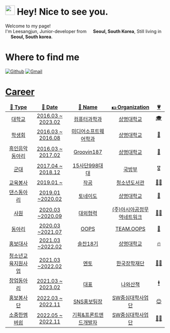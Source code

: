 <h1><img src="https://emojis.slackmojis.com/emojis/images/1531849430/4246/blob-sunglasses.gif?1531849430" width="30"/> Hey! Nice to see you.</h1>

<!---->

<p>Welcome to my page! </br> I'm Leesangjun, Junior-developer from <img src="https://cdn-icons-png.flaticon.com/512/197/197582.png" width="13"/> <b>Seoul, South Korea</b>, Still living in <img src="https://cdn-icons-png.flaticon.com/512/197/197582.png" width="13"/> <b>Seoul, South korea</b>. </p>

<!---->

<h1>Where to find me</h1>

<p><a href="https://www.instagram.com/say_zzun" target="_blank"><img alt="Github" src="https://camo.githubusercontent.com/a134d2aecbcbff28ac485cd697bc5fa7f26726cfc6f70142be437453879961a0/68747470733a2f2f696d672e736869656c64732e696f2f62616467652f496e7374616772616d2d4534343035463f7374796c653d726f756e642d737175617265266c6f676f3d496e7374616772616d266c6f676f436f6c6f723d7768697465266c696e6b3d68747470733a2f2f7777772e696e7374616772616d2e636f6d2f6879756e6d696e5f303331372f" /></a>
<a href="https://mail.google.com/mail/u/0/?fs=1&to=sangjun9709@gmail.com&tf=cm" target="_blank"><img alt="Gmail" src="https://camo.githubusercontent.com/efd394fdca6d1d60f1df7ad744e1d83e70ba0ef079a4fce3fe2e724b8b61b4f6/68747470733a2f2f696d672e736869656c64732e696f2f62616467652f476d61696c2d4541343333353f7374796c653d726f756e642d737175617265266c6f676f3d476d61696c266c6f676f436f6c6f723d7768697465266c696e6b3d68747470733a2f2f6d61696c2e676f6f676c652e636f6d2f6d61696c2f3f766965773d636d2666733d3126746f3d63686f69686d3939303340676d61696c2e636f6d" />
</p>

<!---->

<h1>Career</h1>
<table>
  <thead align="center">
    <tr border: none;>
      <td><b>🎁 Type</b></td>
      <td><b>📅 Date</b></td>
      <td><b>📛 Name</b></td>
      <td><b>💵 Organization</b></td>
      <td><b>💗</b></td>
    </tr>
  </thead>
  <tbody align="center">
    <tr>
      <td>대학교</td>
      <td>2016.03 ~ 2023.02</td>
      <td>컴퓨터과학과</td>
      <td>상명대학교</td>
      <td>🎓</td>
    </tr>
    <tr>
      <td>학생회</td>
      <td>2016.03 ~ 2016.08</td>
      <td>미디어소프트웨어학과</td>
      <td>상명대학교</td>
      <td>🏫</td>
    </tr>
    <tr>
      <td>흑인음악동아리</td>
      <td>2016.03 ~ 2017.02</td>
      <td>Groovin187</td>
      <td>상명대학교</td>
      <td>🎵</td>
    </tr>
    <tr>
      <td>군대</td>
      <td>2017.04 ~ 2018.12</td>
      <td>15사단998대대</td>
      <td>국방부</td>
      <td>🎖️</td>
    </tr>
    <tr>
      <td>교육봉사</td>
      <td>2019.01 ~ </td>
      <td>작공</td>
      <td>청소년도서관</td>
      <td>👨‍🏫</td>
    </tr>
    <tr>
      <td>댄스동아리</td>
      <td>2019.01 ~2020.02 </td>
      <td>토네이도</td>
      <td>상명대학교</td>
      <td>🕺</td>
    </tr>
    <tr>
      <td>사원</td>
      <td>2020.03 ~2020.09 </td>
      <td>대외협력</td>
      <td>(주)아시아공정무역네트워크</td>
      <td>🧑‍💼</td>
    </tr>
    <tr>
      <td>동아리</td>
      <td>2020.03 ~2021.07</td>
      <td>OOPS</td>
      <td>TEAM.OOPS</td>
      <td>🎉</td>
    </tr>
    <tr>
      <td>홍보대사</td>
      <td>2021.03 ~2022.02</td>
      <td>솔찬18기</td>
      <td>상명대학교</td>
      <td>🔥</td>
    </tr>
    <tr>
      <td>청소년교육지원사업</td>
      <td>2021.03 ~2022.02</td>
      <td>멘토</td>
      <td>한국장학재단</td>
      <td>👨‍🏫</td>
    </tr>
    <tr>
      <td>창업동아리</td>
      <td>2021.03 ~ 2023.02</td>
      <td>대표</td>
      <td>나와산책</td>
      <td>🕴</td>
    </tr>
    <tr>
      <td>홍보봉사단</td>
      <td>2022.03 ~ 2022.11</td>
      <td>SNS홍보팀장</td>
      <td>SW중심대학사업단</td>
      <td>😊</td>
    </tr>
    <tr>
      <td>소중한멤버쉽</td>
      <td>2022.05 ~ 2022.11</td>
      <td>기획&프론트앤드개발자</td>
      <td>SW중심대학사업단</td>
      <td>👨‍💻</td>
    </tr>
    
  </tbody>
</table>





<!--
**hubls/hubls** is a ✨ _special_ ✨ repository because its `README.md` (this file) appears on your GitHub profile.

Here are some ideas to get you started:

- 🔭 I’m currently working on ...
- 🌱 I’m currently learning ...
- 👯 I’m looking to collaborate on ...
- 🤔 I’m looking for help with ...
- 💬 Ask me about ...
- 📫 How to reach me: ...
- 😄 Pronouns: ...
- ⚡ Fun fact: ...
-->
